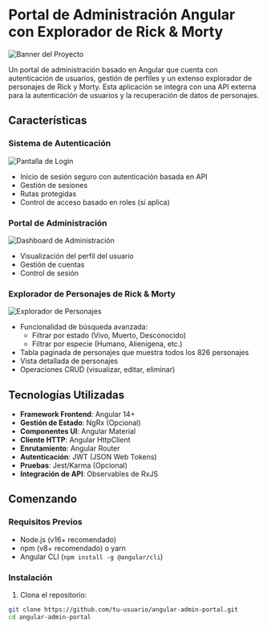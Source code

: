 # Portal de Administración Angular con Explorador de Rick & Morty

![Banner del Proyecto](https://placehold.co/1920x500?text=Portal+de+Administraci%C3%B3n+Angular+con+Explorador+de+Rick+%26+Morty)

Un portal de administración basado en Angular que cuenta con autenticación de usuarios, gestión de perfiles y un extenso explorador de personajes de Rick y Morty. Esta aplicación se integra con una API externa para la autenticación de usuarios y la recuperación de datos de personajes.

## Características

### Sistema de Autenticación
![Pantalla de Login](https://placehold.co/600x400?text=Pantalla+de+Login)
- Inicio de sesión seguro con autenticación basada en API
- Gestión de sesiones
- Rutas protegidas
- Control de acceso basado en roles (si aplica)

### Portal de Administración
![Dashboard de Administración](https://placehold.co/600x400?text=Dashboard+de+Administraci%C3%B3n)
- Visualización del perfil del usuario
- Gestión de cuentas
- Control de sesión

### Explorador de Personajes de Rick & Morty
![Explorador de Personajes](https://placehold.co/600x400?text=Explorador+de+Rick+%26+Morty)
- Funcionalidad de búsqueda avanzada:
  - Filtrar por estado (Vivo, Muerto, Desconocido)
  - Filtrar por especie (Humano, Alienígena, etc.)
- Tabla paginada de personajes que muestra todos los 826 personajes
- Vista detallada de personajes
- Operaciones CRUD (visualizar, editar, eliminar)

## Tecnologías Utilizadas

- **Framework Frontend**: Angular 14+
- **Gestión de Estado**: NgRx (Opcional)
- **Componentes UI**: Angular Material
- **Cliente HTTP**: Angular HttpClient
- **Enrutamiento**: Angular Router
- **Autenticación**: JWT (JSON Web Tokens)
- **Pruebas**: Jest/Karma (Opcional)
- **Integración de API**: Observables de RxJS

## Comenzando

### Requisitos Previos

- Node.js (v16+ recomendado)
- npm (v8+ recomendado) o yarn
- Angular CLI (`npm install -g @angular/cli`)

### Instalación

1. Clona el repositorio:
```bash
git clone https://github.com/tu-usuario/angular-admin-portal.git
cd angular-admin-portal
